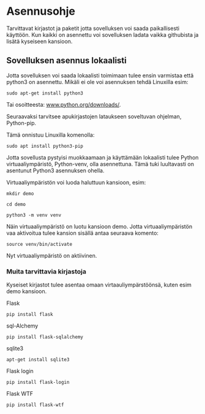 # Asennusohje

Tarvittavat kirjastot ja paketit jotta sovelluksen voi saada paikallisesti käyttöön. Kun kaikki on asennettu voi sovelluksen ladata vaikka githubista ja lisätä kyseiseen kansioon.

## Sovelluksen asennus lokaalisti

Jotta sovelluksen voi saada lokaalisti toimimaan tulee ensin varmistaa että python3 on asennettu. Mikäli ei ole voi asennuksen tehdä Linuxilla esim:

```
sudo apt-get install python3
```

Tai osoitteesta: www.python.org/downloads/.

Seuraavaksi tarvitsee apukirjastojen lataukseen soveltuvan ohjelman, Python-pip.

Tämä onnistuu Linuxilla komenolla:

```
sudo apt install python3-pip
```

Jotta sovellusta pystyisi muokkaamaan ja käyttämään lokaalisti tulee Python virtuaaliympäristö, Python-venv, olla asennettuna. Tämä tuki luultavasti on asentunut Python3 asennuksen ohella.

Virtuaaliympäristön voi luoda haluttuun kansioon, esim:

```
mkdir demo
```
```
cd demo
```
```
python3 -m venv venv
```

Näin virtuaaliympäristö on luotu kansioon demo. Jotta virtuaaliympäristön vaa aktivoitua tulee kansion sisällä antaa seuraava komento:

```
source venv/bin/activate
```

Nyt virtuaaliympäristö on aktiivinen.

### Muita tarvittavia  kirjastoja

Kyseiset kirjastot tulee asentaa omaan virtaauliympärstöönsä, kuten esim demo kansioon.

Flask

```
pip install flask
```

sql-Alchemy

```
pip install flask-sqlalchemy
```

sqlite3

```
apt-get install sqlite3
```

Flask login

```
pip install flask-login
```

Flask WTF

```
pip install flask-wtf
```


